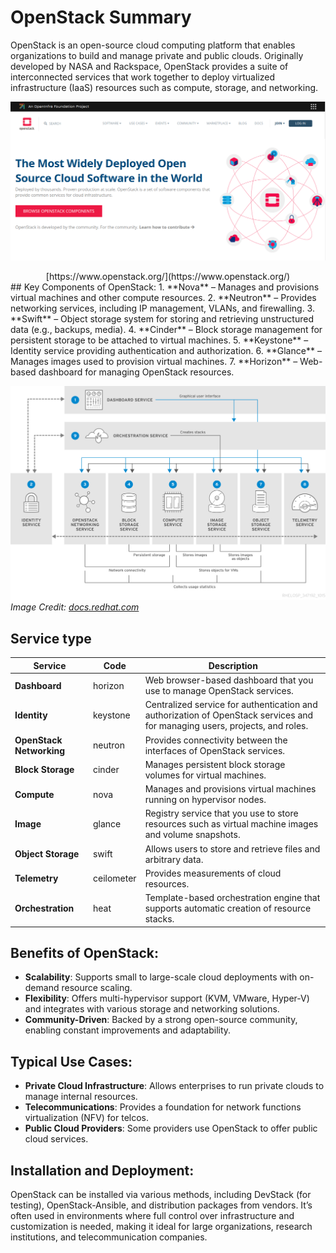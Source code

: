 # OpenStack Summary

OpenStack is an open-source cloud computing platform that enables organizations to build and manage private and public clouds. Originally developed by NASA and Rackspace, OpenStack provides a suite of interconnected services that work together to deploy virtualized infrastructure (IaaS) resources such as compute, storage, and networking.

![](./assets/images/openstack_web.png)
<center>
[https://www.openstack.org/](https://www.openstack.org/)
</center>
## Key Components of OpenStack:
1. **Nova** – Manages and provisions virtual machines and other compute resources.
2. **Neutron** – Provides networking services, including IP management, VLANs, and firewalling.
3. **Swift** – Object storage system for storing and retrieving unstructured data (e.g., backups, media).
4. **Cinder** – Block storage management for persistent storage to be attached to virtual machines.
5. **Keystone** – Identity service providing authentication and authorization.
6. **Glance** – Manages images used to provision virtual machines.
7. **Horizon** – Web-based dashboard for managing OpenStack resources.

![](./assets/images/openstack_component.png)
*Image Credit: [docs.redhat.com](https://docs.redhat.com/en/documentation/red_hat_openstack_platform/9/html/architecture_guide/components#Components)*

## Service type

| Service                 | Code       | Description                                                                                   |
|-------------------------|------------|-----------------------------------------------------------------------------------------------|
| **Dashboard**            | horizon    | Web browser-based dashboard that you use to manage OpenStack services.                         |
| **Identity**             | keystone   | Centralized service for authentication and authorization of OpenStack services and for managing users, projects, and roles. |
| **OpenStack Networking** | neutron    | Provides connectivity between the interfaces of OpenStack services.                           |
| **Block Storage**        | cinder     | Manages persistent block storage volumes for virtual machines.                                |
| **Compute**              | nova       | Manages and provisions virtual machines running on hypervisor nodes.                          |
| **Image**                | glance     | Registry service that you use to store resources such as virtual machine images and volume snapshots. |
| **Object Storage**       | swift      | Allows users to store and retrieve files and arbitrary data.                                  |
| **Telemetry**            | ceilometer | Provides measurements of cloud resources.                                                     |
| **Orchestration**        | heat       | Template-based orchestration engine that supports automatic creation of resource stacks.      |


## Benefits of OpenStack:
- **Scalability**: Supports small to large-scale cloud deployments with on-demand resource scaling.
- **Flexibility**: Offers multi-hypervisor support (KVM, VMware, Hyper-V) and integrates with various storage and networking solutions.
- **Community-Driven**: Backed by a strong open-source community, enabling constant improvements and adaptability.

## Typical Use Cases:
- **Private Cloud Infrastructure**: Allows enterprises to run private clouds to manage internal resources.
- **Telecommunications**: Provides a foundation for network functions virtualization (NFV) for telcos.
- **Public Cloud Providers**: Some providers use OpenStack to offer public cloud services.

## Installation and Deployment:
OpenStack can be installed via various methods, including DevStack (for testing), OpenStack-Ansible, and distribution packages from vendors. It’s often used in environments where full control over infrastructure and customization is needed, making it ideal for large organizations, research institutions, and telecommunication companies.
